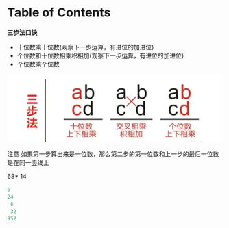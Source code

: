 # Table of Contents



**三步法口诀**

- 十位数乘十位数(观察下一步运算，有进位的加进位)
- 个位数和十位数相乘积相加(观察下一步运算，有进位的加进位)
- 个位数乘个位数



![image-20240218205111807](.images/image-20240218205111807.png)



注意 如果第一步算出来是一位数，那么第二步的第一位数和上一步的最后一位数是在同一竖线上

68* 14

```java
6
24
 8
 32
952
```

